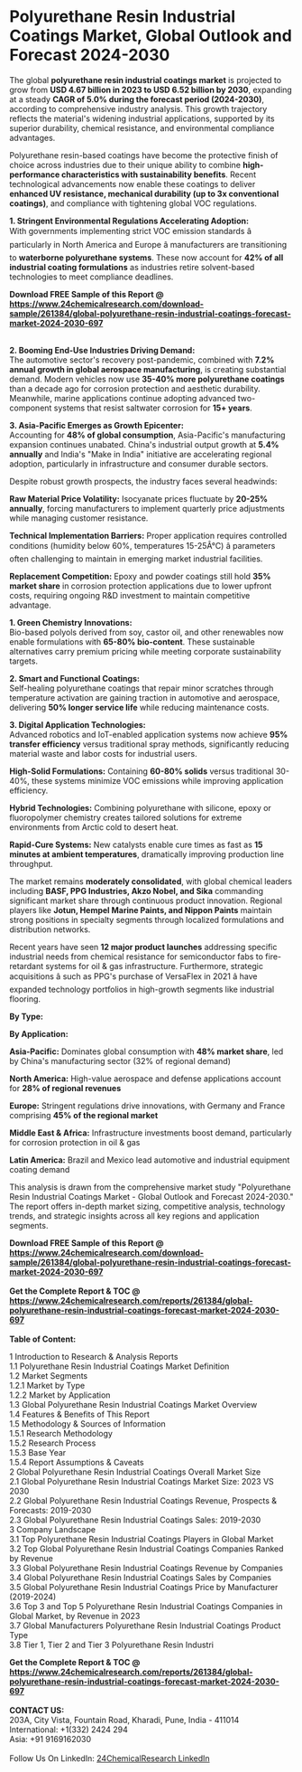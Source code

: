 <h1>Polyurethane Resin Industrial Coatings Market, Global Outlook and Forecast 2024-2030</h1><p>The global <strong>polyurethane resin industrial coatings market</strong> is projected to grow from <strong>USD 4.67 billion in 2023 to USD 6.52 billion by 2030</strong>, expanding at a steady <strong>CAGR of 5.0% during the forecast period (2024-2030)</strong>, according to comprehensive industry analysis. This growth trajectory reflects the material's widening industrial applications, supported by its superior durability, chemical resistance, and environmental compliance advantages.</p><p>Polyurethane resin-based coatings have become the protective finish of choice across industries due to their unique ability to combine <strong>high-performance characteristics with sustainability benefits</strong>. Recent technological advancements now enable these coatings to deliver <strong>enhanced UV resistance, mechanical durability (up to 3x conventional coatings)</strong>, and compliance with tightening global VOC regulations.</p><p><strong>1. Stringent Environmental Regulations Accelerating Adoption:</strong><br>
With governments implementing strict VOC emission standards â particularly in North America and Europe â manufacturers are transitioning to <strong>waterborne polyurethane systems</strong>. These now account for <strong>42% of all industrial coating formulations</strong> as industries retire solvent-based technologies to meet compliance deadlines.</p><div><b>Download FREE Sample of this Report @ 
            <a href="https://www.24chemicalresearch.com/download-sample/261384/global-polyurethane-resin-industrial-coatings-forecast-market-2024-2030-697">
            https://www.24chemicalresearch.com/download-sample/261384/global-polyurethane-resin-industrial-coatings-forecast-market-2024-2030-697</a></b></div><br><p><strong>2. Booming End-Use Industries Driving Demand:</strong><br>
The automotive sector's recovery post-pandemic, combined with <strong>7.2% annual growth in global aerospace manufacturing</strong>, is creating substantial demand. Modern vehicles now use <strong>35-40% more polyurethane coatings</strong> than a decade ago for corrosion protection and aesthetic durability. Meanwhile, marine applications continue adopting advanced two-component systems that resist saltwater corrosion for <strong>15+ years</strong>.</p><p><strong>3. Asia-Pacific Emerges as Growth Epicenter:</strong><br>
Accounting for <strong>48% of global consumption</strong>, Asia-Pacific's manufacturing expansion continues unabated. China's industrial output growth at <strong>5.4% annually</strong> and India's "Make in India" initiative are accelerating regional adoption, particularly in infrastructure and consumer durable sectors.</p><p>Despite robust growth prospects, the industry faces several headwinds:</p><p><strong>Raw Material Price Volatility:</strong> Isocyanate prices fluctuate by <strong>20-25% annually</strong>, forcing manufacturers to implement quarterly price adjustments while managing customer resistance.</p><p><strong>Technical Implementation Barriers:</strong> Proper application requires controlled conditions (humidity below 60%, temperatures 15-25Â°C) â parameters often challenging to maintain in emerging market industrial facilities.</p><p><strong>Replacement Competition:</strong> Epoxy and powder coatings still hold <strong>35% market share</strong> in corrosion protection applications due to lower upfront costs, requiring ongoing R&amp;D investment to maintain competitive advantage.</p><p><strong>1. Green Chemistry Innovations:</strong><br>
Bio-based polyols derived from soy, castor oil, and other renewables now enable formulations with <strong>65-80% bio-content</strong>. These sustainable alternatives carry premium pricing while meeting corporate sustainability targets.</p><p><strong>2. Smart and Functional Coatings:</strong><br>
Self-healing polyurethane coatings that repair minor scratches through temperature activation are gaining traction in automotive and aerospace, delivering <strong>50% longer service life</strong> while reducing maintenance costs.</p><p><strong>3. Digital Application Technologies:</strong><br>
Advanced robotics and IoT-enabled application systems now achieve <strong>95% transfer efficiency</strong> versus traditional spray methods, significantly reducing material waste and labor costs for industrial users.</p><p><strong>High-Solid Formulations:</strong> Containing <strong>60-80% solids</strong> versus traditional 30-40%, these systems minimize VOC emissions while improving application efficiency.</p><p><strong>Hybrid Technologies:</strong> Combining polyurethane with silicone, epoxy or fluoropolymer chemistry creates tailored solutions for extreme environments from Arctic cold to desert heat.</p><p><strong>Rapid-Cure Systems:</strong> New catalysts enable cure times as fast as <strong>15 minutes at ambient temperatures</strong>, dramatically improving production line throughput.</p><p>The market remains <strong>moderately consolidated</strong>, with global chemical leaders including <strong>BASF, PPG Industries, Akzo Nobel, and Sika</strong> commanding significant market share through continuous product innovation. Regional players like <strong>Jotun, Hempel Marine Paints, and Nippon Paints</strong> maintain strong positions in specialty segments through localized formulations and distribution networks.</p><p>Recent years have seen <strong>12 major product launches</strong> addressing specific industrial needs from chemical resistance for semiconductor fabs to fire-retardant systems for oil &amp; gas infrastructure. Furthermore, strategic acquisitions â such as PPG's purchase of VersaFlex in 2021 â have expanded technology portfolios in high-growth segments like industrial flooring.</p><p><strong>By Type:</strong></p><p><strong>By Application:</strong></p><p><strong>Asia-Pacific:</strong> Dominates global consumption with <strong>48% market share</strong>, led by China's manufacturing sector (32% of regional demand)</p><p><strong>North America:</strong> High-value aerospace and defense applications account for <strong>28% of regional revenues</strong></p><p><strong>Europe:</strong> Stringent regulations drive innovations, with Germany and France comprising <strong>45% of the regional market</strong></p><p><strong>Middle East &amp; Africa:</strong> Infrastructure investments boost demand, particularly for corrosion protection in oil &amp; gas</p><p><strong>Latin America:</strong> Brazil and Mexico lead automotive and industrial equipment coating demand</p><p>This analysis is drawn from the comprehensive market study "Polyurethane Resin Industrial Coatings Market - Global Outlook and Forecast 2024-2030." The report offers in-depth market sizing, competitive analysis, technology trends, and strategic insights across all key regions and application segments.</p><div><b>Download FREE Sample of this Report @ 
            <a href="https://www.24chemicalresearch.com/download-sample/261384/global-polyurethane-resin-industrial-coatings-forecast-market-2024-2030-697">
            https://www.24chemicalresearch.com/download-sample/261384/global-polyurethane-resin-industrial-coatings-forecast-market-2024-2030-697</a></b></div><br><div><b>Get the Complete Report & TOC @ 
            <a href="https://www.24chemicalresearch.com/reports/261384/global-polyurethane-resin-industrial-coatings-forecast-market-2024-2030-697">
            https://www.24chemicalresearch.com/reports/261384/global-polyurethane-resin-industrial-coatings-forecast-market-2024-2030-697</a></b></div><br>
            <b>Table of Content:</b><p>1 Introduction to Research & Analysis Reports<br />
    1.1 Polyurethane Resin Industrial Coatings Market Definition<br />
    1.2 Market Segments<br />
        1.2.1 Market by Type<br />
        1.2.2 Market by Application<br />
    1.3 Global Polyurethane Resin Industrial Coatings Market Overview<br />
    1.4 Features & Benefits of This Report<br />
    1.5 Methodology & Sources of Information<br />
        1.5.1 Research Methodology<br />
        1.5.2 Research Process<br />
        1.5.3 Base Year<br />
        1.5.4 Report Assumptions & Caveats<br />
2 Global Polyurethane Resin Industrial Coatings Overall Market Size<br />
    2.1 Global Polyurethane Resin Industrial Coatings Market Size: 2023 VS 2030<br />
    2.2 Global Polyurethane Resin Industrial Coatings Revenue, Prospects & Forecasts: 2019-2030<br />
    2.3 Global Polyurethane Resin Industrial Coatings Sales: 2019-2030<br />
3 Company Landscape<br />
    3.1 Top Polyurethane Resin Industrial Coatings Players in Global Market<br />
    3.2 Top Global Polyurethane Resin Industrial Coatings Companies Ranked by Revenue<br />
    3.3 Global Polyurethane Resin Industrial Coatings Revenue by Companies<br />
    3.4 Global Polyurethane Resin Industrial Coatings Sales by Companies<br />
    3.5 Global Polyurethane Resin Industrial Coatings Price by Manufacturer (2019-2024)<br />
    3.6 Top 3 and Top 5 Polyurethane Resin Industrial Coatings Companies in Global Market, by Revenue in 2023<br />
    3.7 Global Manufacturers Polyurethane Resin Industrial Coatings Product Type<br />
    3.8 Tier 1, Tier 2 and Tier 3 Polyurethane Resin Industri</p><div><b>Get the Complete Report & TOC @ 
            <a href="https://www.24chemicalresearch.com/reports/261384/global-polyurethane-resin-industrial-coatings-forecast-market-2024-2030-697">
            https://www.24chemicalresearch.com/reports/261384/global-polyurethane-resin-industrial-coatings-forecast-market-2024-2030-697</a></b></div><br><b>CONTACT US:</b><br>
            203A, City Vista, Fountain Road, Kharadi, Pune, India - 411014<br>
            International: +1(332) 2424 294<br>
            Asia: +91 9169162030 <br><br>
            Follow Us On LinkedIn: <a href="https://www.linkedin.com/company/24chemicalresearch/">24ChemicalResearch LinkedIn</a>